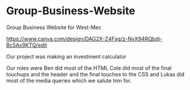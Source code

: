 # Group-Business-Website
Group Business Website for West-Mec

https://www.canva.com/design/DAG2X-Z4Fsg/z-NvX94RQbdj-Bc5Ax9KTQ/edit

Our project was making an investment calculator

Our roles were Ben did most of the HTML Cole did most of the final touchups and the header and the final touches to the CSS and Lukas did most of the media queries which we salute him for.